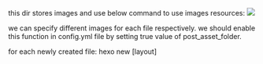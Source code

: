 this dir stores images and use below command to use images resources: ![](/images/image.jpg)

we can specify different images for each file respectively. we should enable this function in config.yml file by setting true value of post_asset_folder.

for each newly created file: hexo new [layout]

<title>
it will create &lt;title&gt; directory and every image related to this file is stored
in this directory. And then use relative path to reference these images.&lt;/p&gt;
&lt;p&gt;reference site: &lt;a href="https://hexo.io/zh-cn/docs/asset-folders.html"&gt;https://hexo.io/zh-cn/docs/asset-folders.html&lt;/a&gt;&lt;/p&gt;
</title>
